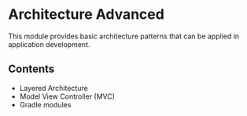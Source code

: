 # Architecture Advanced

This module provides basic architecture patterns that can be applied in application development.

## Contents

* Layered Architecture
* Model View Controller (MVC)
* Gradle modules
